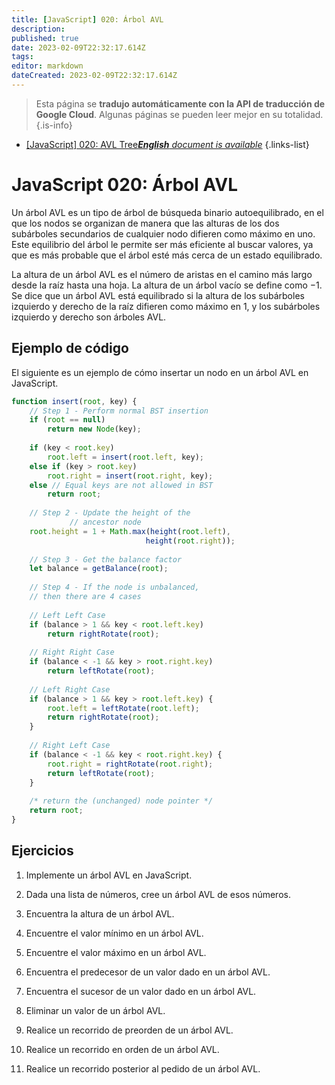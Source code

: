 ```yaml
---
title: [JavaScript] 020: Árbol AVL
description: 
published: true
date: 2023-02-09T22:32:17.614Z
tags: 
editor: markdown
dateCreated: 2023-02-09T22:32:17.614Z
---
```


> Esta página se **tradujo automáticamente con la API de traducción de Google Cloud**.
Algunas páginas se pueden leer mejor en su totalidad.{.is-info}



- [[JavaScript] 020: AVL Tree***English** document is available*](/en/Knowledge-base/Algorithm/javascript-020-avl-tree)
{.links-list}


# JavaScript 020: Árbol AVL

Un árbol AVL es un tipo de árbol de búsqueda binario autoequilibrado, en el que los nodos se organizan de manera que las alturas de los dos subárboles secundarios de cualquier nodo difieren como máximo en uno. Este equilibrio del árbol le permite ser más eficiente al buscar valores, ya que es más probable que el árbol esté más cerca de un estado equilibrado.

La altura de un árbol AVL es el número de aristas en el camino más largo desde la raíz hasta una hoja. La altura de un árbol vacío se define como −1. Se dice que un árbol AVL está equilibrado si la altura de los subárboles izquierdo y derecho de la raíz difieren como máximo en 1, y los subárboles izquierdo y derecho son árboles AVL.

## Ejemplo de código

El siguiente es un ejemplo de cómo insertar un nodo en un árbol AVL en JavaScript.

```javascript
function insert(root, key) { 
    // Step 1 - Perform normal BST insertion 
    if (root == null) 
        return new Node(key); 
  
    if (key < root.key) 
        root.left = insert(root.left, key); 
    else if (key > root.key) 
        root.right = insert(root.right, key); 
    else // Equal keys are not allowed in BST 
        return root; 
  
    // Step 2 - Update the height of the  
             // ancestor node 
    root.height = 1 + Math.max(height(root.left), 
                              height(root.right)); 
  
    // Step 3 - Get the balance factor 
    let balance = getBalance(root); 
  
    // Step 4 - If the node is unbalanced,  
    // then there are 4 cases 
  
    // Left Left Case 
    if (balance > 1 && key < root.left.key) 
        return rightRotate(root); 
  
    // Right Right Case 
    if (balance < -1 && key > root.right.key) 
        return leftRotate(root); 
  
    // Left Right Case 
    if (balance > 1 && key > root.left.key) { 
        root.left = leftRotate(root.left); 
        return rightRotate(root); 
    } 
  
    // Right Left Case 
    if (balance < -1 && key < root.right.key) { 
        root.right = rightRotate(root.right); 
        return leftRotate(root); 
    } 
  
    /* return the (unchanged) node pointer */
    return root; 
} 
```

## Ejercicios

1. Implemente un árbol AVL en JavaScript.

2. Dada una lista de números, cree un árbol AVL de esos números.

3. Encuentra la altura de un árbol AVL.

4. Encuentre el valor mínimo en un árbol AVL.

5. Encuentre el valor máximo en un árbol AVL.

6. Encuentra el predecesor de un valor dado en un árbol AVL.

7. Encuentra el sucesor de un valor dado en un árbol AVL.

8. Eliminar un valor de un árbol AVL.

9. Realice un recorrido de preorden de un árbol AVL.

10. Realice un recorrido en orden de un árbol AVL.

11. Realice un recorrido posterior al pedido de un árbol AVL.